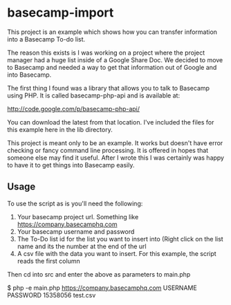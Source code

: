 # basecamp-import

This project is an example which shows how you can transfer information into a Basecamp To-do list.

The reason this exists is I was working on a project where the project manager had a huge list inside of a Google Share Doc. We decided to move to Basecamp and needed a way to get that information out of Google and into Basecamp.

The first thing I found was a library that allows you to talk to Basecamp using PHP. It is called basecamp-php-api and is available at:

http://code.google.com/p/basecamp-php-api/

You can download the latest from that location. I've included the files for this example here in the lib directory.

This project is meant only to be an example. It works but doesn't have error checking or fancy command line processing. It is offered in hopes that someone else may find it useful. After I wrote this I was certainly was happy to have it to get things into Basecamp easily.

## Usage

To use the script as is you'll need the following:

1. Your basecamp project url. Something like https://company.basecamphq.com
2. Your basecamp username and password
3. The To-Do list id for the list you want to insert into (Right click on the list name and its the number at the end of the url
4. A csv file with the data you want to insert. For this example, the script reads the first column

Then cd into src and enter the above as parameters to main.php

$ php -e main.php https://company.basecamphq.com USERNAME PASSWORD 15358056 test.csv 






